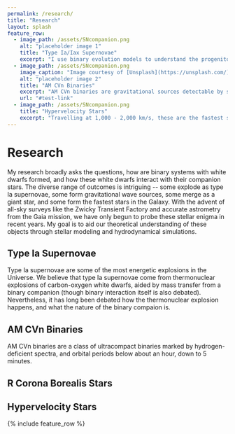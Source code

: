 ```yaml
---
permalink: /research/
title: "Research"
layout: splash
feature_row:
  - image_path: /assets/SNcompanion.png
    alt: "placeholder image 1"
    title: "Type Ia/Iax Supernovae"
    excerpt: "I use binary evolution models to understand the progenitor systems of type Ia/Iax supernovae. Our models predict the phase space and observable properties of **helium star-white dwarf binaries** leading to Chandrasekhar mass explosions, and of **double white dwarf binaries** leading to sub-Chandrasekhar mass explosions."
  - image_path: /assets/SNcompanion.png
    image_caption: "Image courtesy of [Unsplash](https://unsplash.com/)"
    alt: "placeholder image 2"
    title: "AM CVn Binaries"
    excerpt: "AM CVn binaries are gravitational sources detectable by space-based missions like LISA. Our models predict the observable electromagnetic properties of both white dwarfs in AM CVn binaries."
    url: "#test-link"
  - image_path: /assets/SNcompanion.png
    title: "Hypervelocity Stars"
    excerpt: "Travelling at 1,000 - 2,000 km/s, these are the fastest stars in the Galaxy. They are believed to be the surviving white dwarf companion stars after a type Ia supernova, and show surface metal pollution and inflated radii. I use 3D hydrodynamical models to understand how they were shock-heated by supernova ejecta, and 1D stellar models to model their subsequent evolution."
---
```


# Research

My research broadly asks the questions, how are binary systems with white dwarfs formed, and how these white dwarfs interact with their companion stars. The diverse range of outcomes is intriguing -- some explode as type Ia supernovae, some form gravitational wave sources, some merge as a giant star, and some form the fastest stars in the Galaxy. With the advent of all-sky surveys like the Zwicky Transient Factory and accurate astrometry from the Gaia mission, we have only begun to probe these stellar enigma in recent years. My goal is to aid our theoretical understanding of these objects through stellar modeling and hydrodynamical simulations. 

## Type Ia Supernovae

Type Ia supernovae are some of the most energetic explosions in the Universe. We believe that type Ia supernovae come from thermonuclear explosions of carbon-oxygen white dwarfs, aided by mass transfer from a binary companion (though binary interaction itself is also debated). Nevertheless, it has long been debated how the thermonuclear explosion happens, and what the nature of the binary compaion is. 

## AM CVn Binaries

AM CVn binaries are a class of ultracompact binaries marked by hydrogen-deficient spectra, and orbital periods below about an hour, down to 5 minutes. 

## R Corona Borealis Stars

## Hypervelocity Stars




{% include feature_row %}
